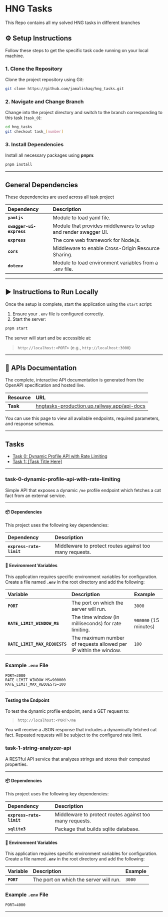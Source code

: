 # HNG Tasks
This Repo contains all my solved HNG tasks in different branches

## ⚙️ Setup Instructions

Follow these steps to get the specific task code running on your local machine.

### 1. Clone the Repository

Clone the project repository using Git:

```bash
git clone https://github.com/jamalishaq/hng_tasks.git
````

### 2. Navigate and Change Branch

Change into the project directory and switch to the branch corresponding to this task (`task_0`):

```bash
cd hng_tasks
git checkout task_[number]
```

### 3. Install Dependencies

Install all necessary packages using **pnpm**:

```bash
pnpm install
```
-----

## General Dependencies

These dependencies are used across all task project

| Dependency | Description |
| :--- | :--- |
| **`yamljs`** | Module to load yaml file. |
| **`swagger-ui-express`** | Module that provides middlewares to setup and render swagger UI. |
| **`express`** | The core web framework for Node.js. |
| **`cors`** | Middleware to enable Cross-Origin Resource Sharing. |
| **`dotenv`** | Module to load environment variables from a `.env` file. |

-----


## ▶️ Instructions to Run Locally

Once the setup is complete, start the application using the `start` script:

1.  Ensure your `.env` file is configured correctly.
2.  Start the server:

<!-- end list -->

```bash
pnpm start
```

The server will start and be accessible at:

> `http://localhost:<PORT>` (e.g., `http://localhost:3000`)

-----

## 📖 APIs Documentation

The complete, interactive API documentation is generated from the OpenAPI specification and hosted live.

| Resource | URL |
| :--- | :--- |
| **Task** | [hngtasks-production.up.railway.app/api-docs](https://hngtasks-production.up.railway.app/api-docs) |

You can use this page to view all available endpoints, required parameters, and response schemas.

-----

## Tasks
* [Task 0: Dynamic Profile API with Rate Limiting](#task-0-dynamic-profile-api-with-rate-limiting)
* [Task 1: [Task Title Here]](#task-1-string-analyzer-api)

---

### task-0-dynamic-profile-api-with-rate-limiting

Simple API that exposes a dynamic `/me` profile endpoint which fetches a cat fact from an external service.

-----

#### 📦 Dependencies

This project uses the following key dependencies:

| Dependency | Description |
| :--- | :--- |
| **`express-rate-limit`** | Middleware to protect routes against too many requests. |

#### 🔑 Environment Variables

This application requires specific environment variables for configuration. Create a file named **`.env`** in the root directory and add the following:

| Variable | Description | Example |
| :--- | :--- | :--- |
| **`PORT`** | The port on which the server will run. | `3000` |
| **`RATE_LIMIT_WINDOW_MS`** | The time window (in milliseconds) for rate limiting. | `900000` (15 minutes) |
| **`RATE_LIMIT_MAX_REQUESTS`** | The maximum number of requests allowed per IP within the window. | `100` |

### Example `.env` File

```dotenv
PORT=3000
RATE_LIMIT_WINDOW_MS=900000
RATE_LIMIT_MAX_REQUESTS=100
```

-----

#### Testing the Endpoint

To test the dynamic profile endpoint, send a GET request to:

> `http://localhost:<PORT>/me`

You will receive a JSON response that includes a dynamically fetched cat fact. Repeated requests will be subject to the configured rate limit.

### task-1-string-analyzer-api

A RESTful API service that analyzes strings and stores their computed properties.

-----

#### 📦 Dependencies

This project uses the following key dependencies:

| Dependency | Description |
| :--- | :--- |
| **`express-rate-limit`** | Middleware to protect routes against too many requests. |
| **`sqlite3`** | Package that builds sqlite database. |

#### 🔑 Environment Variables

This application requires specific environment variables for configuration. Create a file named **`.env`** in the root directory and add the following:

| Variable | Description | Example |
| :--- | :--- | :--- |
| **`PORT`** | The port on which the server will run. | `3000` |

### Example `.env` File

```dotenv
PORT=4000
```
-----